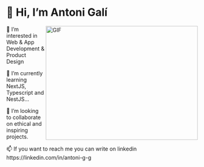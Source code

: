 <h1> 👋 Hi, I’m Antoni Galí </h1>
<img align=right top='100' height='300' width='400' alt="GIF" src='https://media2.giphy.com/media/qgQUggAC3Pfv687qPC/giphy.gif?cid=ecf05e47h3asshrkbwtnb4vjwnko03r7zie1rgnhi6ups9zn&rid=giphy.gif&ct=g'></img>
<p style='align:left'> 👀 I’m interested in Web & App Development & Product Design </p>

<p>🌱 I’m currently learning NextJS, Typescript and NestJS...</p>
<p>💞️ I’m looking to collaborate on ethical and inspiring projects.</p>
<p>📫 If you want to reach me you can write on linkedin https://linkedin.com/in/antoni-g-g</p>


